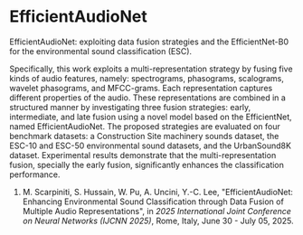 # EfficientAudioNet
EfficientAudioNet: exploiting data fusion strategies and the EfficientNet-B0 for the environmental sound classification (ESC).

Specifically, this work exploits a multi-representation strategy by fusing five kinds of audio features, namely: spectrograms, phasograms, scalograms, wavelet phasograms, and MFCC-grams. Each representation captures different properties of the audio. These representations are combined in a structured manner by investigating three fusion strategies: early, intermediate, and late fusion using a novel model based on the EfficientNet, named EfficientAudioNet. The proposed strategies are evaluated on four benchmark datasets: a Construction Site machinery sounds dataset, the ESC-10 and ESC-50 environmental sound datasets, and the UrbanSound8K dataset. Experimental results demonstrate that the multi-representation fusion, specially the early fusion, significantly enhances the classification performance.

1. M. Scarpiniti, S. Hussain, W. Pu, A. Uncini, Y.-C. Lee, "EfficientAudioNet: Enhancing Environmental Sound Classification through Data Fusion of Multiple Audio Representations", in *2025 International Joint Conference on Neural Networks (IJCNN 2025)*, Rome, Italy, June 30 - July 05, 2025.
